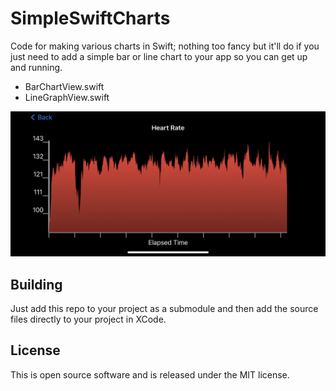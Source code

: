 # SimpleSwiftCharts
Code for making various charts in Swift; nothing too fancy but it'll do if you just need to add a simple bar or line chart to your app so you can get up and running.

* BarChartView.swift
* LineGraphView.swift
<p align="center">
<img src="https://github.com/msimms/SimpleSwiftCharts/blob/main/images/line_graph.png?raw=true" alt="Line Graph" width=512/>
</p>

## Building
Just add this repo to your project as a submodule and then add the source files directly to your project in XCode.

## License
This is open source software and is released under the MIT license.
